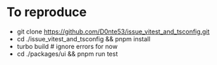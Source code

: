 # To reproduce

- git clone https://github.com/D0nte53/issue_vitest_and_tsconfig.git  
- cd ./issue_vitest_and_tsconfig && pnpm install  
- turbo build # ignore errors for now  
- cd ./packages/ui && pnpm run test
